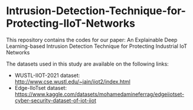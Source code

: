 # Intrusion-Detection-Technique-for-Protecting-IIoT-Networks
This repository contains the codes for our paper: An Explainable Deep Learning-based Intrusion Detection Technique for Protecting Industrial IoT Networks

The datasets used in this study are available on the following links:
-	WUSTL-IIOT-2021 dataset: http://www.cse.wustl.edu/~jain/iiot2/index.html
-	Edge-IIoTset dataset: https://www.kaggle.com/datasets/mohamedamineferrag/edgeiiotset-cyber-security-dataset-of-iot-iiot
